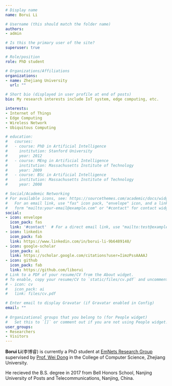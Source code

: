 ```yaml
---
# Display name
name: Borui Li

# Username (this should match the folder name)
authors:
- admin

# Is this the primary user of the site?
superuser: true

# Role/position
role: PhD student

# Organizations/Affiliations
organizations:
- name: Zhejiang University
  url: ""

# Short bio (displayed in user profile at end of posts)
bio: My research interests include IoT system, edge computing, etc.

interests:
- Internet of Things
- Edge Computing
- Wireless Network
- Ubiquitous Computing

# education:
#   courses:
#   - course: PhD in Artificial Intelligence
#     institution: Stanford University
#     year: 2012
#   - course: MEng in Artificial Intelligence
#     institution: Massachusetts Institute of Technology
#     year: 2009
#   - course: BSc in Artificial Intelligence
#     institution: Massachusetts Institute of Technology
#     year: 2008

# Social/Academic Networking
# For available icons, see: https://sourcethemes.com/academic/docs/widgets/#icons
#   For an email link, use "fas" icon pack, "envelope" icon, and a link in the
#   form "mailto:your-email@example.com" or "#contact" for contact widget.
social:
- icon: envelope
  icon_pack: fas
  link: '#contact'  # For a direct email link, use "mailto:test@example.org".
- icon: linkedin
  icon_pack: fab
  link: https://www.linkedin.com/in/borui-li-9b6489148/
- icon: google-scholar
  icon_pack: ai
  link: https://scholar.google.com/citations?user=IimzPssAAAAJ
- icon: github
  icon_pack: fab
  link: https://github.com/liborui
# Link to a PDF of your resume/CV from the About widget.
# To enable, copy your resume/CV to `static/files/cv.pdf` and uncomment the lines below.  
# - icon: cv
#   icon_pack: ai
#   link: files/cv.pdf

# Enter email to display Gravatar (if Gravatar enabled in Config)
email: ""
  
# Organizational groups that you belong to (for People widget)
#   Set this to `[]` or comment out if you are not using People widget.  
user_groups:
- Researchers
- Visitors
---
```


**Borui Li**(李博睿) is currently a PhD student at [EmNets Research Group](http://www.emnets.org/) supervised by [Prof. Wei Dong](http://www.emnets.org/dongw/) in the College of Computer Science, Zhejiang University. 

He recieved the B.S. degree in 2017 from Bell Honors School, Nanjing University of Posts and Telecommunications, Nanjing, China.